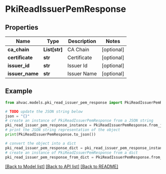 # PkiReadIssuerPemResponse


## Properties

Name | Type | Description | Notes
------------ | ------------- | ------------- | -------------
**ca_chain** | **List[str]** | CA Chain | [optional] 
**certificate** | **str** | Certificate | [optional] 
**issuer_id** | **str** | Issuer Id | [optional] 
**issuer_name** | **str** | Issuer Name | [optional] 

## Example

```python
from ahvac.models.pki_read_issuer_pem_response import PkiReadIssuerPemResponse

# TODO update the JSON string below
json = "{}"
# create an instance of PkiReadIssuerPemResponse from a JSON string
pki_read_issuer_pem_response_instance = PkiReadIssuerPemResponse.from_json(json)
# print the JSON string representation of the object
print(PkiReadIssuerPemResponse.to_json())

# convert the object into a dict
pki_read_issuer_pem_response_dict = pki_read_issuer_pem_response_instance.to_dict()
# create an instance of PkiReadIssuerPemResponse from a dict
pki_read_issuer_pem_response_from_dict = PkiReadIssuerPemResponse.from_dict(pki_read_issuer_pem_response_dict)
```
[[Back to Model list]](../README.md#documentation-for-models) [[Back to API list]](../README.md#documentation-for-api-endpoints) [[Back to README]](../README.md)


